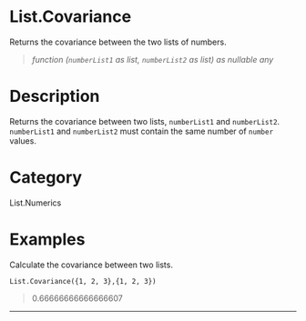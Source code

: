 ﻿# List.Covariance
Returns the covariance between the two lists of numbers.
> _function (<code>numberList1</code> as list, <code>numberList2</code> as list) as nullable any_
# Description 
Returns the covariance between two lists, <code>numberList1</code> and <code>numberList2</code>. <code>numberList1</code> and <code>numberList2</code> must contain the same number of <code>number</code> values.
# Category 
List.Numerics
# Examples 
Calculate the covariance between two lists.
```
List.Covariance({1, 2, 3},{1, 2, 3})
```
> 0.66666666666666607
***
